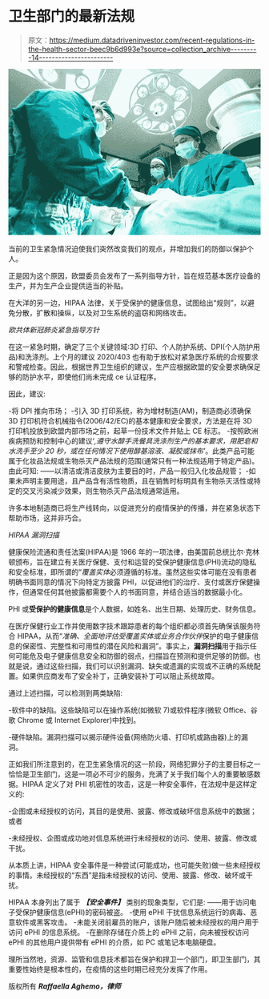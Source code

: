 # 卫生部门的最新法规

> 原文：<https://medium.datadriveninvestor.com/recent-regulations-in-the-health-sector-beec9b6d993e?source=collection_archive---------14----------------------->

![](img/7269abedebab4f2e688a19098509a17a.png)

当前的卫生紧急情况迫使我们突然改变我们的观点，并增加我们的防御以保护个人。

正是因为这个原因，欧盟委员会发布了一系列指导方针，旨在规范基本医疗设备的生产，并为生产企业提供适当的补贴。

在大洋的另一边，HIPAA 法律，关于受保护的健康信息，试图给出“规则”，以避免分散，扩散和操纵，以及对卫生系统的盗窃和网络攻击。

*欧共体新冠肺炎紧急指导方针*

在这一紧急时期，确定了三个关键领域:3D 打印、个人防护系统、DPI(个人防护用品)和洗涤剂。上个月的建议 2020/403 也有助于放松对紧急医疗系统的合规要求和警戒检查。因此，根据世界卫生组织的建议，生产应根据欧盟的安全要求确保足够的防护水平，即使他们尚未完成 ce 认证程序。

因此，建议:

-将 DPI 推向市场；
-引入 3D 打印系统，称为增材制造(AM)，制造商必须确保 3D 打印机符合机械指令(2006/42/EC)的基本健康和安全要求，方法是在将 3D 打印机投放到欧盟内部市场之前，起草一份技术文件并贴上 CE 标志。
-按照欧洲疾病预防和控制中心的建议‘*,遵守水醇手洗餐具洗涤剂生产的基本要求，用肥皂和水洗手至少 20 秒，或在任何情况下使用醇基溶液、凝胶或抹布’*。此类产品可能属于化妆品法规或生物杀灭产品法规的范围(通常只有一种法规适用于特定产品)。由此可知:
——以清洁或清洁皮肤为主要目的时，产品一般归入化妆品规管；
-如果未声明主要用途，且产品含有活性物质，且在销售时标明具有生物杀灭活性或特定的交叉污染减少效果，则生物杀灭产品法规通常适用。

许多本地制造商已将生产线转向，以促进充分的疫情保护的传播，并在紧急状态下帮助市场，这并非巧合。

*HIPAA 漏洞扫描*

健康保险流通和责任法案(HIPAA)是 1966 年的一项法律，由美国前总统比尔·克林顿颁布，旨在建立有关医疗保健、支付和运营的受保护健康信息(PHI)流动的隐私和安全标准，即所谓的“*覆盖实体*必须遵循的标准。虽然这些实体可能在没有患者明确书面同意的情况下向特定方披露 PHI，以促进他们的治疗、支付或医疗保健操作，但通常任何其他披露都需要个人的书面同意，并结合适当的数据最小化。

PHI 或**受保护的健康信息**是个人数据，如姓名、出生日期、处理历史、财务信息。

在医疗保健行业工作并使用数字技术跟踪患者的每个组织都必须首先确保该服务符合 HIPAA，从而“*准确、全面地评估受覆盖实体或业务合作伙伴*保护的电子健康信息的保密性、完整性和可用性的潜在风险和漏洞”。事实上，**漏洞扫描**用于指示任何可能危及电子健康信息安全和防御的弱点，扫描旨在预测和提供足够的防御。也就是说，通过这些扫描，我们可以识别漏洞、缺失或遗漏的实现或不正确的系统配置。如果供应商发布了安全补丁，正确安装补丁可以阻止系统故障。

通过上述扫描，可以检测到两类缺陷:

-软件中的缺陷。这些缺陷可以在操作系统(如微软 7)或软件程序(微软 Office、谷歌 Chrome 或 Internet Explorer)中找到。

-硬件缺陷。漏洞扫描可以揭示硬件设备(网络防火墙、打印机或路由器)上的漏洞。

正如我们所注意到的，在卫生紧急情况的这一阶段，网络犯罪分子的主要目标之一恰恰是卫生部门，这是一项必不可少的服务，充满了关于我们每个人的重要敏感数据。HIPAA 定义了对 PHI 机密性的攻击，这是一种安全事件，在法规中是这样定义的:

-企图或未经授权的访问，其目的是使用、披露、修改或破坏信息系统中的数据；或者

-未经授权、企图或成功地对信息系统进行未经授权的访问、使用、披露、修改或干扰。

从本质上讲，HIPAA 安全事件是一种尝试(可能成功，也可能失败)做一些未经授权的事情。未经授权的“东西”是指未经授权的访问、使用、披露、修改、破坏或干扰。

HIPAA 本身列出了属于 ***【安全事件】*** 类别的现象类型，它们是:
——用于访问电子受保护健康信息(ePHI)的密码被盗。
-使用 ePHI 干扰信息系统运行的病毒、恶意软件或黑客攻击。
-未能关闭前雇员的账户，该账户随后被未经授权的用户用于访问 ePHI 的信息系统。
-在删除存储在介质上的 ePHI 之前，向未被授权访问 ePHI 的其他用户提供带有 ePHI 的介质，如 PC 或笔记本电脑硬盘。

理所当然地，资源、监管和信息技术都旨在保护和捍卫一个部门，即卫生部门，其重要性始终是根本性的，在疫情的这些时期已经充分发挥了作用。

版权所有
***Raffaella Aghemo，律师***